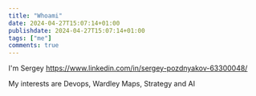 ```yaml
---
title: "Whoami"
date: 2024-04-27T15:07:14+01:00
publishdate: 2024-04-27T15:07:14+01:00
tags: ["me"]
comments: true
---
```


I'm Sergey https://www.linkedin.com/in/sergey-pozdnyakov-63300048/

My interests are Devops, Wardley Maps, Strategy and AI
